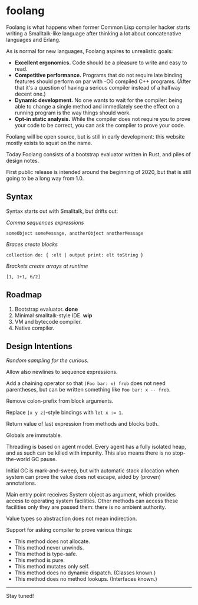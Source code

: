 # foolang

Foolang is what happens when former Common Lisp compiler hacker
starts writing a Smalltalk-like language after thinking a lot
about concatenative languages and Erlang.

As is normal for new languages, Foolang aspires to unrealistic goals:

- **Excellent ergonomics.** Code should be a pleasure to write and
  easy to read.
- **Competitive performance.** Programs that do not require late binding
  features should perform on par with -O0 compiled C++ programs. (After that
  it's a question of having a serious compiler instead of a halfway decent one.)
- **Dynamic development.** No one wants to wait for the compiler: being
  able to change a single method and immediately see the effect on a running
  program is the way things should work.
- **Opt-in static analysis.** While the compiler does not require you to
  prove your code to be correct, you can ask the compiler to prove your
  code.

Foolang will be open source, but is still in early development: this website
mostly exists to squat on the name.

Today Foolang consists of a bootstrap evaluator written in Rust, and
piles of design notes.

First public release is intended around the beginning of 2020, but that is
still going to be a long way from 1.0.

## Syntax

Syntax starts out with Smalltalk, but drifts out:

_Comma sequences expressions_

```
someObject someMessage, anotherObject anotherMessage
```

_Braces create blocks_

```
collection do: { :elt | output print: elt toString }
```

_Brackets create arrays at runtime_

```
[1, 1+1, 6/2]
```

## Roadmap

1. Bootstrap evaluator. **done**
2. Minimal smalltalk-style IDE. **wip**
3. VM and bytecode compiler.
4. Native compiler.

## Design Intentions

_Random sampling for the curious._

Allow also newlines to sequence expressions.

Add a chaining operator so that `(Foo bar: x) frob` does not
need parentheses, but can be written something like
`Foo bar: x -- frob`.

Remove colon-prefix from block arguments.

Replace `|x y z|`-style bindings with `let x := 1`.

Return value of last expression from methods and blocks both.

Globals are immutable.

Threading is based on agent model. Every agent has a fully isolated
heap, and as such can be killed with impunity. This also means there
is no stop-the-world GC pause.

Initial GC is mark-and-sweep, but with automatic stack allocation when system
can prove the value does not escape, aided by (proven) annotations.

Main entry point receives System object as argument, which
provides access to operating system facilities. Other methods can access
these facilities only they are passed them: there is no ambient authority.

Value types so abstraction does not mean indirection.

Support for asking compiler to prove various things:
- This method does not allocate.
- This method never unwinds.
- This method is type-safe.
- This method is pure.
- This method mutates only self.
- This method does no dynamic dispatch. (Classes known.)
- This method does no method lookups. (Interfaces known.)

---

Stay tuned!
